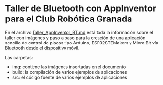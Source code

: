 # Taller de Bluetooth con AppInventor para el Club Robótica Granada

En el archivo [Taller_AppInventor_BT.md](./Taller_AppInventor_BT.md) está toda la información sobre el taller con imágenes y paso a paso para la creación de una aplicación sencilla de control de placas tipo Arduino, ESP32STEMakers y Micro:Bit vía Bluetooth desde el dispositivo móvil.

Las carpetas:

- img: contiene las imágenes insertadas en el documento
- build: la compilación de varios ejemplos de aplicaciones
- src: el código fuente de varios ejemplos de aplicaciones
